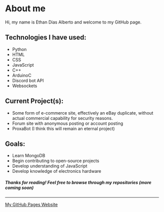 # About me
Hi, my name is Ethan Dias Alberto and welcome to my GitHub page. 

## Technologies I have used:
- Python
- HTML
- CSS
- JavaScript
- C++
- ArduinoC
- Discord bot API
- Websockets

## Current Project(s):
- Some form of e-commerce site, effectively an eBay duplicate, without actual commercial capability for security reasons.
- Forum site with anonymous posting or account posting
- ProxaBot (I think this will remain an eternal project)

## Goals:
- Learn MongoDB
- Begin contributing to open-source projects
- Develop understanding of JavaScript
- Develop knowledge of electronics hardware

##### Thanks for reading! Feel free to browse through my repositories (more coming soon)

----------------------------------------------------------------------------------

[My GitHub Pages Website](https://EDiasAlberto.github.io "Check it out!")
